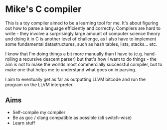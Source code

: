 # Mike's C compiler

This is a toy compiler aimed to be a learning tool for me.  It's about figuring out how to parse
a language efficiently and correctly.  Compilers are hard to write - they involve a surprisingly
large amount of computer science theory and doing it in C is another level of challenge, as I also
have to implement some fundamental datastructures, such as hash tables, lists, stacks... etc.

I know that I'm doing things a bit more manually than I have to (e.g. hand-rolling a recursive descent
parser) but that's how I want to do things - the aim is not to make the worlds most commercially successful
compiler, but to make one that helps me to understand what goes on in parsing.

I aim to eventually get as far as outputting LLVM bitcode and run the program on the LLVM interpreter.

## Aims
- Self-compile my compiler
- Be as gcc / clang compatible as possible (cli switch-wise)
- Learn stuff
